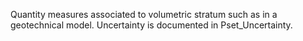 Quantity measures associated to volumetric stratum such as in a geotechnical model. Uncertainty is documented in Pset_Uncertainty.
